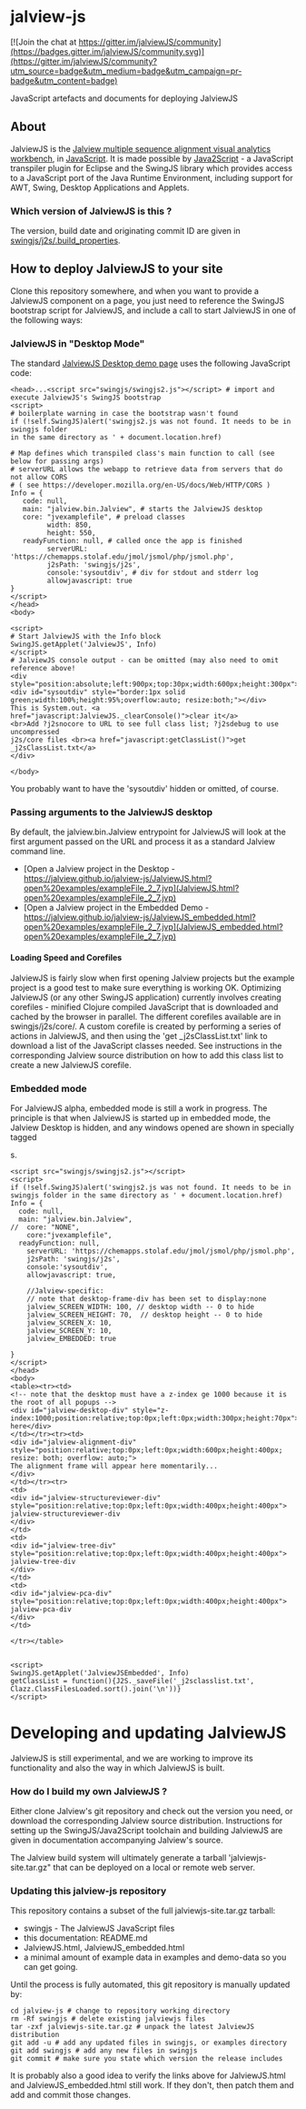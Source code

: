 # jalview-js

[![Join the chat at https://gitter.im/jalviewJS/community](https://badges.gitter.im/jalviewJS/community.svg)](https://gitter.im/jalviewJS/community?utm_source=badge&utm_medium=badge&utm_campaign=pr-badge&utm_content=badge)

JavaScript artefacts and documents for deploying JalviewJS

## About
JalviewJS is the [Jalview multiple sequence alignment visual analytics workbench](https://www.jalview.org), in [JavaScript](https://www.jalview.org/jalview-js/). It is made possible by [Java2Script](https://github.com/java2script/java2script) - a JavaScript transpiler plugin for Eclipse and the SwingJS library which provides access to a JavaScript port of the Java Runtime Environment, including support for AWT, Swing, Desktop Applications and Applets. 

### Which version of JalviewJS is this ?

The version, build date and originating commit ID are given in [swingjs/j2s/.build_properties](https://jalview.github.io/jalview-js/swingjs/j2s/.build_properties).

## How to deploy JalviewJS to your site
Clone this repository somewhere, and when you want to provide a JalviewJS component on a page, you just need to reference the SwingJS bootstrap script for JalviewJS, and include a call to start JalviewJS in one of the following ways:

### JalviewJS in "Desktop Mode"
The standard [JalviewJS Desktop demo page](JalviewJS.html) uses the following JavaScript code:
```
<head>...<script src="swingjs/swingjs2.js"></script> # import and execute JalviewJS's SwingJS bootstrap
<script>
# boilerplate warning in case the bootstrap wasn't found
if (!self.SwingJS)alert('swingjs2.js was not found. It needs to be in swingjs folder 
in the same directory as ' + document.location.href)

# Map defines which transpiled class's main function to call (see below for passing args)
# serverURL allows the webapp to retrieve data from servers that do not allow CORS
# ( see https://developer.mozilla.org/en-US/docs/Web/HTTP/CORS )
Info = {
   code: null,
   main: "jalview.bin.Jalview", # starts the JalviewJS desktop
   core: "jvexamplefile", # preload classes
         width: 850,
         height: 550,
   readyFunction: null, # called once the app is finished
         serverURL: 'https://chemapps.stolaf.edu/jmol/jsmol/php/jsmol.php',
         j2sPath: 'swingjs/j2s', 
         console:'sysoutdiv', # div for stdout and stderr log
         allowjavascript: true
}
</script>
</head>
<body>

<script>
# Start JalviewJS with the Info block
SwingJS.getApplet('JalviewJS', Info)
</script>
# JalviewJS console output - can be omitted (may also need to omit reference above! 
<div style="position:absolute;left:900px;top:30px;width:600px;height:300px">
<div id="sysoutdiv" style="border:1px solid 
green;width:100%;height:95%;overflow:auto; resize:both;"></div>
This is System.out. <a href="javascript:JalviewJS._clearConsole()">clear it</a> 
<br>Add ?j2snocore to URL to see full class list; ?j2sdebug to use uncompressed 
j2s/core files <br><a href="javascript:getClassList()">get _j2sClassList.txt</a>
</div>

</body>
```

You probably want to have the 'sysoutdiv' hidden or omitted, of course. 

### Passing arguments to the JalviewJS desktop 
By default, the jalview.bin.Jalview entrypoint for JalviewJS will look at the first argument passed on the URL 
and process it as a standard Jalview command line.

* [Open a Jalview project in the Desktop - https://jalview.github.io/jalview-js/JalviewJS.html?open%20examples/exampleFile_2_7.jvp](JalviewJS.html?open%20examples/exampleFile_2_7.jvp)
* [Open a Jalview project in the Embedded Demo - https://jalview.github.io/jalview-js/JalviewJS_embedded.html?open%20examples/exampleFile_2_7.jvp](JalviewJS_embedded.html?open%20examples/exampleFile_2_7.jvp)


#### Loading Speed and Corefiles

JalviewJS is fairly slow when first opening Jalview projects but the example project is a good test to make sure everything is working OK. Optimizing JalviewJS (or any other SwingJS application) currently involves creating corefiles - minified Clojure compiled JavaScript that is downloaded and cached by the browser in parallel. The different corefiles available are in swingjs/j2s/core/. A custom corefile is created by performing a series of actions in JalviewJS, and then using the 'get _j2sClassList.txt' link to download a list of the JavaScript classes needed. See instructions in the corresponding Jalview source distribution on how to add this class list to create a new JalviewJS corefile.


### Embedded mode
For JalviewJS alpha, embedded mode is still a work in progress. The principle is that when JalviewJS is started up in embedded mode, the Jalview Desktop is hidden, and any windows opened are shown in specially tagged <div>s.

```
<script src="swingjs/swingjs2.js"></script>
<script>
if (!self.SwingJS)alert('swingjs2.js was not found. It needs to be in swingjs folder in the same directory as ' + document.location.href)
Info = {
  code: null,
  main: "jalview.bin.Jalview",
//  core: "NONE",
	core:"jvexamplefile",
  readyFunction: null,
	serverURL: 'https://chemapps.stolaf.edu/jmol/jsmol/php/jsmol.php',
	j2sPath: 'swingjs/j2s',
	console:'sysoutdiv',
	allowjavascript: true,
	
	//Jalview-specific:
	// note that desktop-frame-div has been set to display:none
	jalview_SCREEN_WIDTH: 100, // desktop width -- 0 to hide
	jalview_SCREEN_HEIGHT: 70,  // desktop height -- 0 to hide
	jalview_SCREEN_X: 10,
	jalview_SCREEN_Y: 10,
	jalview_EMBEDDED: true
	
}
</script>
</head>
<body>
<table><tr><td>
<!-- note that the desktop must have a z-index ge 1000 because it is the root of all popups -->
<div id="jalview-desktop-div" style="z-index:1000;position:relative;top:0px;left:0px;width:300px;height:70px">desktop here</div>
</td></tr><tr><td>
<div id="jalview-alignment-div" style="position:relative;top:0px;left:0px;width:600px;height:400px;  resize: both; overflow: auto;">
The alignment frame will appear here momentarily...
</div>
</td></tr><tr>
<td>
<div id="jalview-structureviewer-div" style="position:relative;top:0px;left:0px;width:400px;height:400px">
jalview-structureviewer-div
</div>
</td>
<td>
<div id="jalview-tree-div" style="position:relative;top:0px;left:0px;width:400px;height:400px">
jalview-tree-div
</div>
</td>
<td>
<div id="jalview-pca-div" style="position:relative;top:0px;left:0px;width:400px;height:400px">
jalview-pca-div
</div>
</td>

</tr></table>


<script>
SwingJS.getApplet('JalviewJSEmbedded', Info)
getClassList = function(){J2S._saveFile('_j2sclasslist.txt', Clazz.ClassFilesLoaded.sort().join('\n'))}
</script>
```

# Developing and updating JalviewJS

JalviewJS is still experimental, and we are working to improve its functionality and also the way in which JalviewJS is built.

### How do I build my own JalviewJS ?

Either clone Jalview's git repository and check out the version you need, or download the corresponding Jalview source distribution. Instructions for setting up the SwingJS/Java2Script toolchain and building JalviewJS are given in documentation accompanying Jalview's source.

The Jalview build system will ultimately generate a tarball 'jalviewjs-site.tar.gz" that can be deployed on a local or remote web server.

### Updating this jalview-js repository

This repository contains a subset of the full jalviewjs-site.tar.gz tarball:

* swingjs - The JalviewJS JavaScript files
* this documentation: README.md
* JalviewJS.html, JalviewJS_embedded.html 
* a minimal amount of example data in examples and demo-data so you can get going. 

Until the process is fully automated, this git repository is manually updated by:

```
cd jalview-js # change to repository working directory
rm -Rf swingjs # delete existing jalviewjs files
tar -zxf jalviewjs-site.tar.gz # unpack the latest JalviewJS distribution
git add -u # add any updated files in swingjs, or examples directory
git add swingjs # add any new files in swingjs
git commit # make sure you state which version the release includes
```

It is probably also a good idea to verify the links above for JalviewJS.html and JalviewJS_embedded.html still work. If they don't, then patch them and add and commit those changes.





